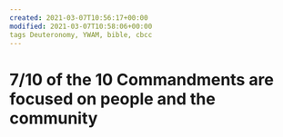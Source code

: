 ```yaml
---
created: 2021-03-07T10:56:17+00:00
modified: 2021-03-07T10:58:06+00:00
tags Deuteronomy, YWAM, bible, cbcc
---
```

# 7/10 of the 10 Commandments are focused on people and the community